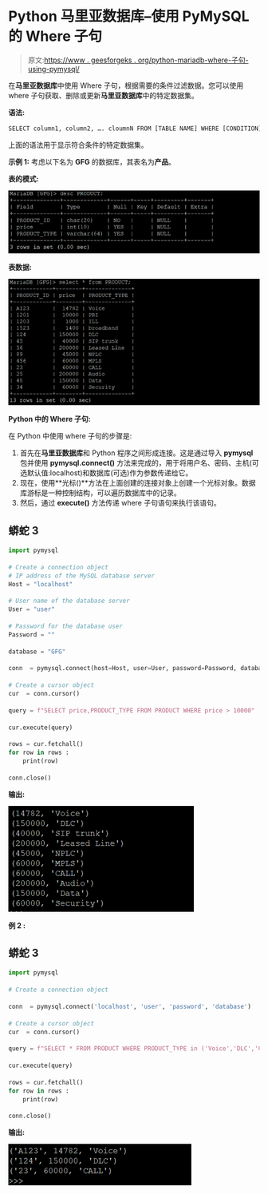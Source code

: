 # Python 马里亚数据库–使用 PyMySQL 的 Where 子句

> 原文:[https://www . geesforgeks . org/python-mariadb-where-子句-using-pymysql/](https://www.geeksforgeeks.org/python-mariadb-where-clause-using-pymysql/)

在**马里亚数据库**中使用 Where 子句，根据需要的条件过滤数据。您可以使用 where 子句获取、删除或更新**马里亚数据库**中的特定数据集。

**语法:**

```py
SELECT column1, column2, …. cloumnN FROM [TABLE NAME] WHERE [CONDITION];

```

上面的语法用于显示符合条件的特定数据集。

**示例 1:** 考虑以下名为 **GFG** 的数据库，其表名为**产品**。

**表的模式:**

![](img/8c8823d96e3db85ad63f241bf5b47ebd.png)

**表数据:**

![](img/9488448e945f6d460d1c5ca78a22b4bb.png)

**Python 中的 Where 子句:**

在 Python 中使用 where 子句的步骤是:

1.  首先在**马里亚数据库**和 Python 程序之间形成连接。这是通过导入 **pymysql** 包并使用 **pymysql.connect()** 方法来完成的，用于将用户名、密码、主机(可选默认值:localhost)和数据库(可选)作为参数传递给它。
2.  现在，使用**光标()**方法在上面创建的连接对象上创建一个光标对象。数据库游标是一种控制结构，可以遍历数据库中的记录。
3.  然后，通过 **execute()** 方法传递 where 子句语句来执行该语句。

## 蟒蛇 3

```py
import pymysql

# Create a connection object
# IP address of the MySQL database server
Host = "localhost"  

# User name of the database server
User = "user"       

# Password for the database user
Password = ""           

database = "GFG"

conn  = pymysql.connect(host=Host, user=User, password=Password, database)

# Create a cursor object
cur  = conn.cursor()

query = f"SELECT price,PRODUCT_TYPE FROM PRODUCT WHERE price > 10000"

cur.execute(query)

rows = cur.fetchall()
for row in rows :
    print(row)

conn.close()
```

**输出:**

![](img/e9ec478289bc94d5e1e6b8d928409736.png)

**例 2 :**

## 蟒蛇 3

```py
import pymysql

# Create a connection object

conn  = pymysql.connect('localhost', 'user', 'password', 'database')

# Create a cursor object
cur  = conn.cursor()

query = f"SELECT * FROM PRODUCT WHERE PRODUCT_TYPE in ('Voice','DLC','CALL')"

cur.execute(query)

rows = cur.fetchall()
for row in rows :
    print(row)

conn.close()
```

**输出:**

![](img/2e0a57b7d1525e152e92b64506221054.png)